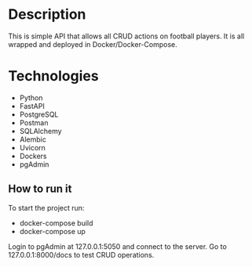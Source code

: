 # Description

This is simple API that allows all CRUD actions on football players. It is all wrapped and deployed in Docker/Docker-Compose.

# Technologies

 - Python
 - FastAPI
 - PostgreSQL
 - Postman
 - SQLAlchemy
 - Alembic
 - Uvicorn
 - Dockers
 - pgAdmin

## How to run it
To start the project run:
 -  docker-compose build
 - docker-compose up
 
 Login to pgAdmin at 127.0.0.1:5050 and connect to the server.
 Go to 127.0.0.1:8000/docs to test CRUD operations.
